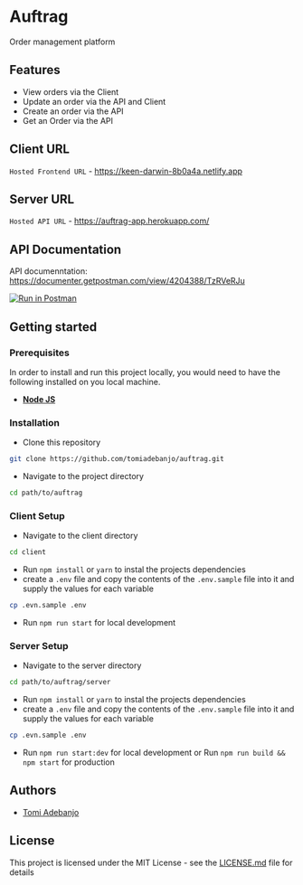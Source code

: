 # Auftrag

Order management platform

## Features

- View orders via the Client
- Update an order via the API and Client
- Create an order via the API
- Get an Order via the API

## Client URL

`Hosted Frontend URL` - <https://keen-darwin-8b0a4a.netlify.app>

## Server URL

`Hosted API URL` - <https://auftrag-app.herokuapp.com/>

## API Documentation

API documenntation: <https://documenter.getpostman.com/view/4204388/TzRVeRJu>

[![Run in Postman](https://run.pstmn.io/button.svg)](https://app.getpostman.com/run-collection/4204388-e3302c72-293a-44b3-97fe-e507edc54905?action=collection%2Ffork&collection-url=entityId%3D4204388-e3302c72-293a-44b3-97fe-e507edc54905%26entityType%3Dcollection%26workspaceId%3Dcd61f0c8-2dd8-4086-9ae8-89ec328f86ce)

## Getting started

### Prerequisites

In order to install and run this project locally, you would need to have the following installed on you local machine.

- [**Node JS**](https://nodejs.org/en/)

### Installation

- Clone this repository

```sh
git clone https://github.com/tomiadebanjo/auftrag.git
```

- Navigate to the project directory

```sh
cd path/to/auftrag
```

### Client Setup

- Navigate to the client directory

```sh
cd client
```

- Run `npm install` or `yarn` to instal the projects dependencies
- create a `.env` file and copy the contents of the `.env.sample` file into it and supply the values for each variable

```sh
cp .evn.sample .env
```

- Run `npm run start` for local development

### Server Setup

- Navigate to the server directory

```sh
cd path/to/auftrag/server
```

- Run `npm install` or `yarn` to instal the projects dependencies
- create a `.env` file and copy the contents of the `.env.sample` file into it and supply the values for each variable

```sh
cp .evn.sample .env
```

- Run `npm run start:dev` for local development or Run `npm run build && npm start` for production

## Authors

- [Tomi Adebanjo](https://github.com/tomiadebanjo)

## License

This project is licensed under the MIT License - see the [LICENSE.md](LICENSE.md) file for details
